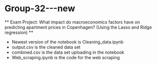 # Group-32---new

** Exam Project: What impact do macroeconomics factors have on predicting apartment prices in Copenhagen? (Using the Lasso and Ridge regression) **
- Newest version of the notebook is Cleaning_data.ipynb
- output.csv is the cleaned data set 
- combined.csv is the data set uploading in the notebook
- Web_scraping.ipynb is the code for the web scraping
